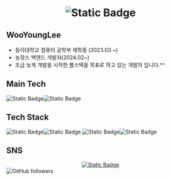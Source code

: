 <h1><div align=center><img alt="Static Badge" src="https://img.shields.io/badge/%EB%A0%88%EC%A0%84%EB%93%9C%20%EC%9A%A9%EB%9D%A0%2000-green?style=for-the-badge&logo=dungeonsanddragons&logoColor=white&color=black">
</div></h1>

## WooYoungLee
- 동아대학교 컴퓨터 공학부 재학중 (2023.03 ~)
- 농장스 백엔드 개발자(2024.02~)
- 조금 늦게 개발을 시작한 풀스택을 목표로 하고 있는 개발자 입니다.^^

## Main Tech
<img alt="Static Badge" src="https://img.shields.io/badge/Java-green?style=for-the-badge&logo=OpenJdk&logoColor=blue&color=orange"><img alt="Static Badge" src="https://img.shields.io/badge/Spring-green?style=for-the-badge&logo=spring&logoColor=white&color=green">

## Tech Stack
<img alt="Static Badge" src="https://img.shields.io/badge/C-green?style=for-the-badge&logo=C&logoColor=blue&color=white"><img alt="Static Badge" src="https://img.shields.io/badge/Python-green?style=for-the-badge&logo=python&logoColor=white&color=blue">
<img alt="Static Badge" src="https://img.shields.io/badge/Java-green?style=for-the-badge&logo=OpenJdk&logoColor=blue&color=orange"><img alt="Static Badge" src="https://img.shields.io/badge/Spring-green?style=for-the-badge&logo=spring&logoColor=white&color=green">

## SNS
  <div align=center><a href="https://www.instagram.com/0l0n0u0_00?igsh=MXR3ZjhlcG82MXB6aA%3D%3D&utm_source=qr"><img alt="Static Badge" src="https://img.shields.io/badge/Instagram-pink?style=for-the-badge&logo=instagram&logoColor=white&link=https%3A%2F%2Fwww.instagram.com%2F0l0n0u0_00%3Figsh%3DMXR3ZjhlcG82MXB6aA%253D%253D%26utm_source%3Dqr">
</a>
</div>
<img alt="GitHub followers" src="https://img.shields.io/github/followers/CodeY0ug?style=social">

<!---
CodeY0ung/CodeY0ung is a ✨ special ✨ repository because its `README.md` (this file) appears on your GitHub profile.
You can click the Preview link to take a look at your changes.
--->
